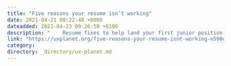```yaml
---
title: "Five reasons your resume isn’t working"
date: 2021-04-21 08:22:48 +0000
dateadded: 2021-04-23 09:26:50 +0100
description: "    Resume fixes to help land your first junior position  Continue reading on UX Planet »  "
link: "https://uxplanet.org/five-reasons-your-resume-isnt-working-e590d526bdf8?source=rss----819cc2aaeee0---4"
category:
directory: _directory/ux-planet.md
---
```

